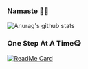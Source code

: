 
### Namaste 🙏😁
![Anurag's github stats](https://github-readme-stats.vercel.app/api?username=pishere&show_icons=true&theme=cobalt)
</br>
### One Step At A Time😋

[![ReadMe Card](https://github-readme-stats.vercel.app/api/pin/?username=pishere&repo=consistancy&theme=cobalt)](https://github.com/pishere/consistancy)


